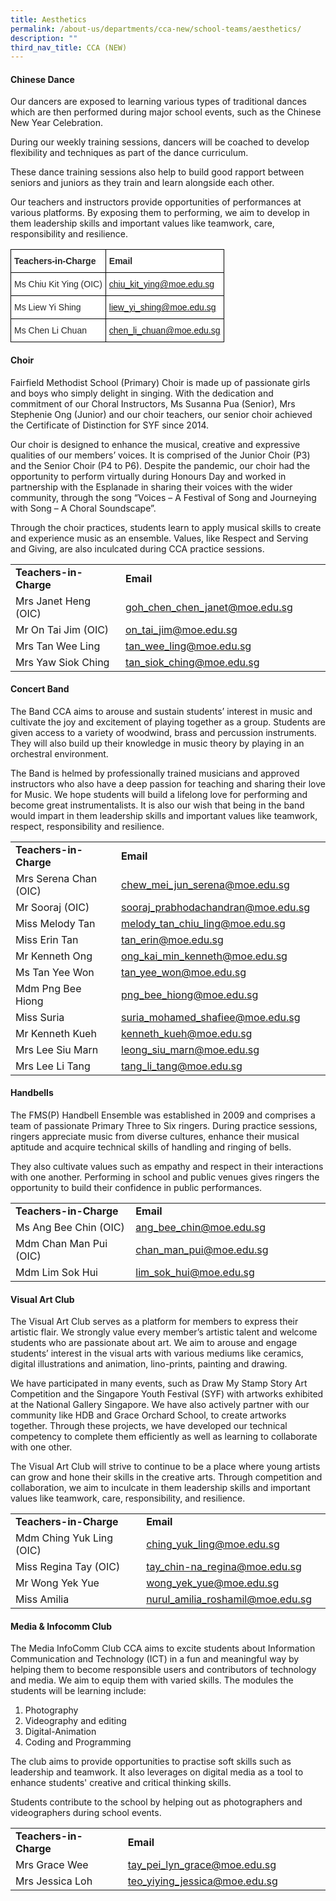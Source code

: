 ```yaml
---
title: Aesthetics
permalink: /about-us/departments/cca-new/school-teams/aesthetics/
description: ""
third_nav_title: CCA (NEW)
---
```

<h4><strong>Chinese Dance</strong></h4>
<p>Our dancers are exposed to learning various types of traditional dances which are then performed during major school events, such as the Chinese New Year Celebration.&nbsp;</p>
<p>During our weekly training sessions, dancers will be coached to develop flexibility and techniques as part of the dance curriculum.&nbsp;</p>
<p>These dance training sessions also help to build good rapport between seniors and juniors as they train and learn alongside each other.&nbsp;</p>
<p>Our teachers and instructors provide opportunities of performances at various platforms. By exposing them to performing, we aim to develop in them leadership skills and important values like teamwork, care, responsibility and resilience.</p>
<style type="text/css">
.tg  {border-collapse:collapse;border-spacing:0;}
.tg td{border-color:black;border-style:solid;border-width:1px;font-family:Arial, sans-serif;font-size:14px;
  overflow:hidden;padding:10px 5px;word-break:normal;}
.tg th{border-color:black;border-style:solid;border-width:1px;font-family:Arial, sans-serif;font-size:14px;
  font-weight:normal;overflow:hidden;padding:10px 5px;word-break:normal;}
.tg .tg-9v25{background-color:#FFF;color:#414CA0;text-align:left;text-decoration:underline;vertical-align:top}
.tg .tg-7zkw{background-color:#FFF;color:#282828;text-align:left;vertical-align:top}
.tg .tg-hr73{background-color:#FFF;color:#282828;font-weight:bold;text-align:left;vertical-align:top}
</style>
<table class="tg">
<thead>
  <tr>
    <th class="tg-hr73"><span style="color:#282828">Teachers-in-Charge</span></th>
    <th class="tg-hr73"><span style="color:#282828">Email</span></th>
  </tr>
</thead>
<tbody>
  <tr>
    <td class="tg-7zkw"><span style="color:#282828">Ms Chiu Kit Ying (OIC)</span></td>
    <td class="tg-9v25"><a href="mailto:chiu_kit_ying@moe.edu.sg">chiu_kit_ying@moe.edu.sg</a></td>
  </tr>
  <tr>
    <td class="tg-7zkw"><span style="color:#282828">Ms Liew Yi Shing</span></td>
    <td class="tg-9v25"><a href="mailto:liew_yi_shing@moe.edu.sg">liew_yi_shing@moe.edu.sg</a></td>
  </tr>
  <tr>
    <td class="tg-7zkw"><span style="color:#282828">Ms Chen Li Chuan</span></td>
    <td class="tg-9v25"><a href="mailto:chen_li_chuan@moe.edu.sg">chen_li_chuan@moe.edu.sg</a></td>
  </tr>
</tbody>
</table>
<h4><strong>Choir</strong></h4>
<p>Fairfield Methodist School (Primary) Choir is made up of passionate girls and boys who simply delight in singing. With the dedication and commitment of our Choral Instructors, Ms Susanna Pua (Senior), Mrs Stephenie Ong (Junior) and our choir teachers, our senior choir achieved the Certificate of Distinction for SYF since 2014.</p>
<p>Our choir is designed to enhance the musical, creative and expressive qualities of our members&rsquo; voices. It is comprised of the Junior Choir (P3) and the Senior Choir (P4 to P6). Despite the pandemic, our choir had the opportunity to perform virtually during Honours Day and worked in partnership with the Esplanade in sharing their voices with the wider community, through the song &ldquo;Voices &ndash; A Festival of Song and Journeying with Song &ndash; A Choral Soundscape&rdquo;.</p>
<p>Through the choir practices, students learn to apply musical skills to create and experience music as an ensemble. Values, like Respect and Serving and Giving, are also inculcated during CCA practice sessions.</p>
<table>
<tbody>
<tr>
<td width="186"><strong>Teachers-in-Charge</strong></td>
<td width="327"><strong>Email</strong></td>
</tr>
<tr>
<td width="186">Mrs Janet Heng (OIC)</td>
<td width="327"><a href="mailto:goh_chen_chen_janet@moe.edu.sg">goh_chen_chen_janet@moe.edu.sg</a></td>
</tr>
<tr>
<td width="186">Mr On Tai Jim (OIC)</td>
<td width="327"><a href="mailto:on_tai_jim@moe.edu.sg">on_tai_jim@moe.edu.sg</a></td>
</tr>
<tr>
<td width="186">Mrs Tan Wee Ling</td>
<td width="327"><a href="mailto:tan_wee_ling@moe.edu.sg">tan_wee_ling@moe.edu.sg</a></td>
</tr>
<tr>
<td width="186">Mrs Yaw Siok Ching</td>
<td width="327"><a href="mailto:tan_siok_ching@moe.edu.sg">tan_siok_ching@moe.edu.sg</a></td>
</tr>
</tbody>
</table>
<h4><strong>Concert Band</strong></h4>
<p>The Band CCA aims to arouse and sustain students&rsquo; interest in music and cultivate the joy and excitement of playing together as a group. Students are given access to a variety of woodwind, brass and percussion instruments. They will also build up their knowledge in music theory by playing in an orchestral environment.&nbsp;</p>
<p>The Band is helmed by professionally trained musicians and approved instructors who also have a deep passion for teaching and sharing their love for Music. We hope students will build a lifelong love for performing and become great instrumentalists. It is also our wish that being in the band would impart in them leadership skills and important values like teamwork, respect, responsibility and resilience.</p>
<table>
<tbody>
<tr>
<td width="186"><strong>Teachers-in-Charge</strong></td>
<td width="327"><strong>Email</strong></td>
</tr>
<tr>
<td width="186">Mrs Serena Chan (OIC)</td>
<td width="327"><a href="mailto:chew_mei_jun_serena@moe.edu.sg">chew_mei_jun_serena@moe.edu.sg</a></td>
</tr>
<tr>
<td width="186">Mr Sooraj (OIC)</td>
<td width="327"><a href="mailto:sooraj_prabhodachandran@moe.edu.sg">sooraj_prabhodachandran@moe.edu.sg</a></td>
</tr>
<tr>
<td width="186">Miss Melody Tan</td>
<td width="327"><a href="mailto:melody_tan_chiu_ling@moe.edu.sg">melody_tan_chiu_ling@moe.edu.sg</a></td>
</tr>
<tr>
<td width="186">Miss Erin Tan</td>
<td width="327"><a href="mailto:tan_erin@moe.edu.sg">tan_erin@moe.edu.sg</a></td>
</tr>
<tr>
<td width="186">Mr Kenneth Ong</td>
<td width="327"><a href="mailto:ong_kai_min_kenneth@moe.edu.sg">ong_kai_min_kenneth@moe.edu.sg</a></td>
</tr>
<tr>
<td width="186">Ms Tan Yee Won</td>
<td width="327"><a href="mailto:tan_yee_won@moe.edu.sg">tan_yee_won@moe.edu.sg</a></td>
</tr>
<tr>
<td width="186">Mdm Png Bee Hiong</td>
<td width="327"><a href="mailto:png_bee_hiong@moe.edu.sg">png_bee_hiong@moe.edu.sg</a></td>
</tr>
<tr>
<td width="186">Miss Suria</td>
<td width="327"><a href="mailto:suria_mohamed_shafiee@moe.edu.sg">suria_mohamed_shafiee@moe.edu.sg</a></td>
</tr>
<tr>
<td width="186">Mr Kenneth Kueh</td>
<td width="327"><a href="mailto:kenneth_kueh@moe.edu.sg">kenneth_kueh@moe.edu.sg</a></td>
</tr>
<tr>
<td width="186">Mrs Lee Siu Marn</td>
<td width="327"><a href="mailto:leong_siu_marn@moe.edu.sg">leong_siu_marn@moe.edu.sg</a></td>
</tr>
<tr>
<td width="186">Mrs Lee Li Tang</td>
<td width="327"><a href="mailto:tang_li_tang@moe.edu.sg">tang_li_tang@moe.edu.sg</a></td>
</tr>
</tbody>
</table>
<h4><strong>Handbells</strong></h4>
<p>The FMS(P) Handbell Ensemble was established in 2009 and comprises a team of passionate Primary Three to Six ringers. During practice sessions, ringers appreciate music from diverse cultures, enhance their musical aptitude and acquire technical skills of handling and ringing of bells.</p>
<p>They also cultivate values such as empathy and respect in their interactions with one another. Performing in school and public venues gives ringers the opportunity to build their confidence in public performances.</p>
<table>
<tbody>
<tr>
<td width="198"><strong>Teachers-in-Charge</strong></td>
<td width="315"><strong>Email</strong></td>
</tr>
<tr>
<td width="198">Ms Ang Bee Chin (OIC)</td>
<td width="315"><a href="mailto:ang_bee_chin@moe.edu.sg">ang_bee_chin@moe.edu.sg</a></td>
</tr>
<tr>
<td width="198">Mdm Chan Man Pui (OIC)</td>
<td width="315"><a href="mailto:chan_man_pui@moe.edu.sg">chan_man_pui@moe.edu.sg</a></td>
</tr>
<tr>
<td width="198">Mdm Lim Sok Hui</td>
<td width="315"><a href="mailto:lim_sok_hui@moe.edu.sg">lim_sok_hui@moe.edu.sg</a></td>
</tr>
</tbody>
</table>
<h4><strong>Visual Art Club</strong></h4>
<p>The Visual Art Club&nbsp;serves as a platform for members to express their artistic flair. We strongly value every member&rsquo;s artistic talent and welcome students who are passionate about art.&nbsp;We aim to arouse and engage students&rsquo; interest in the visual arts with various mediums like ceramics, digital illustrations and animation, lino-prints, painting and drawing.</p>
<p>We have participated in many events, such as Draw My Stamp Story Art Competition and the Singapore Youth Festival (SYF) with artworks exhibited at the National Gallery Singapore. We have also actively partner with our community like HDB and Grace Orchard School, to create artworks together. Through these projects, we have developed our technical competency to complete them efficiently as well as learning to collaborate with one other.</p>
<p>The Visual Art Club will strive to continue to be a place where young artists can grow and hone their skills in the creative arts. Through competition and collaboration,&nbsp;we aim to inculcate in them leadership skills and important values like teamwork, care, responsibility, and resilience.</p>
<table>
<tbody>
<tr>
<td width="210"><strong>Teachers-in-Charge</strong></td>
<td width="281"><strong>Email</strong></td>
</tr>
<tr>
<td width="210">Mdm Ching Yuk Ling (OIC)</td>
<td width="281"><a href="mailto:ching_yuk_ling@moe.edu.sg">ching_yuk_ling@moe.edu.sg</a></td>
</tr>
<tr>
<td width="210">Miss Regina Tay (OIC)</td>
<td width="281"><a href="mailto:tay_chin-na_regina@moe.edu.sg">tay_chin-na_regina@moe.edu.sg</a></td>
</tr>
<tr>
<td width="210">Mr Wong Yek Yue</td>
<td width="281"><a href="mailto:wong_yek_yue@moe.edu.sg">wong_yek_yue@moe.edu.sg</a></td>
</tr>
<tr>
<td width="210">Miss Amilia</td>
<td width="281"><a href="mailto:nurul_amilia_roshamil@moe.edu.sg">nurul_amilia_roshamil@moe.edu.sg</a></td>
</tr>
</tbody>
</table>
<h4><strong>Media &amp; Infocomm Club</strong></h4>
<p>The Media InfoComm Club CCA aims to excite students about Information Communication and Technology (ICT) in a fun and meaningful way by helping them to become responsible users and contributors of technology and media. We aim to equip them with varied skills. The modules the students will be learning include:</p>
<ol>
<li>Photography</li>
<li>Videography and editing</li>
<li>Digital-Animation</li>
<li>Coding and Programming</li>
</ol>
<p>The club aims to provide opportunities to practise soft skills such as leadership and teamwork. It also leverages on digital media as a tool to enhance students' creative and critical thinking skills.</p>
<p>Students contribute to the school by helping out as photographers and videographers during school events.</p>
<table>
<tbody>
<tr>
<td width="186"><strong>Teachers-in-Charge</strong></td>
<td width="327"><strong>Email</strong></td>
</tr>
<tr>
<td width="186">Mrs Grace Wee</td>
<td width="327"><a href="mailto:tay_pei_lyn_grace@moe.edu.sg">tay_pei_lyn_grace@moe.edu.sg</a></td>
</tr>
<tr>
<td width="186">Mrs Jessica Loh</td>
<td width="327"><a href="mailto:teo_yiying_jessica@moe.edu.sg">teo_yiying_jessica@moe.edu.sg</a></td>
</tr>
</tbody>
</table>